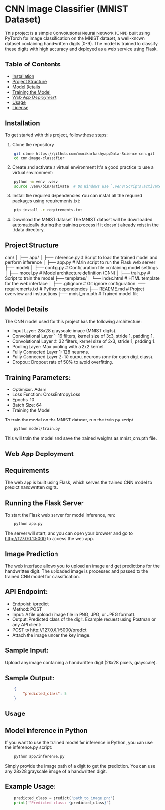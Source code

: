 
# CNN Image Classifier (MNIST Dataset)
This project is a simple Convolutional Neural Network (CNN) built using PyTorch for image classification on the MNIST dataset, a well-known dataset containing handwritten digits (0-9). The model is trained to classify these digits with high accuracy and deployed as a web service using Flask.

## Table of Contents

- [Installation](#installation)
- [Project Structure](#project-structure)
- [Model Details](#model-details)
- [Training the Model](#training-the-model)
- [Web App Deployment](#web-app-deployment)
- [Usage](#usage)
- [License](#license)

## Installation
To get started with this project, follow these steps:

1. Clone the repository
```bash
    git clone https://github.com/monikarkashyap/Data-Science-cnn.git
    cd cnn-image-classifier
```

2. Create and activate a virtual environment
It's a good practice to use a virtual environment:

```bash
    python -m venv .venv
    source .venv/bin/activate  # On Windows use `.venv\Scripts\activate`
```

3. Install the required dependencies
You can install all the required packages using requirements.txt:

```bash
    pip install -r requirements.txt
```

4. Download the MNIST dataset
The MNIST dataset will be downloaded automatically during the training process if it doesn't already exist in the ./data directory.

## Project Structure
cnn/
│
├── app/
│   ├── inference.py           # Script to load the trained model and perform inference
│   ├── app.py                 # Main script to run the Flask web server
├── model/
│   ├── config.py              # Configuration file containing model settings
│   ├── model.py                # Model architecture definition (CNN)
│   ├── train.py                # Script to train the model
├── templates/
│   └── index.html              # HTML template for the web interface
│
├── .gitignore                  # Git ignore configuration
├── requirements.txt            # Python dependencies
├── README.md                   # Project overview and instructions
├── mnist_cnn.pth               # Trained model file

## Model Details
The CNN model used for this project has the following architecture:

- Input Layer: 28x28 grayscale image (MNIST digits).
- Convolutional Layer 1: 16 filters, kernel size of 3x3, stride 1, padding 1.
- Convolutional Layer 2: 32 filters, kernel size of 3x3, stride 1, padding 1.
- Pooling Layer: Max pooling with a 2x2 kernel.
- Fully Connected Layer 1: 128 neurons.
- Fully Connected Layer 2: 10 output neurons (one for each digit class).
- Dropout: Dropout rate of 50% to avoid overfitting.

## Training Parameters:
- Optimizer: Adam
- Loss Function: CrossEntropyLoss
- Epochs: 10
- Batch Size: 64
- Training the Model

To train the model on the MNIST dataset, run the train.py script.
```bash
    python model/train.py
```
This will train the model and save the trained weights as mnist_cnn.pth file.

## Web App Deployment
## Requirements
The web app is built using Flask, which serves the trained CNN model to predict handwritten digits.


## Running the Flask Server
To start the Flask web server for model inference, run:

```bash
    python app.py
```

The server will start, and you can open your browser and go to http://127.0.0.1:5000 to access the web app.

## Image Prediction
The web interface allows you to upload an image and get predictions for the handwritten digit. The uploaded image is processed and passed to the trained CNN model for classification.

## API Endpoint:
- Endpoint: /predict
- Method: POST
- Input: A file upload (image file in PNG, JPG, or JPEG format).
- Output: Predicted class of the digit.
Example request using Postman or any API client:
- POST to http://127.0.0.1:5000/predict
- Attach the image under the key image.

## Sample Input:
Upload any image containing a handwritten digit (28x28 pixels, grayscale).

## Sample Output:
```json
    {
        "predicted_class": 5
    }
```
## Usage
## Model Inference in Python
If you want to use the trained model for inference in Python, you can use the inference.py script:

```bash
    python app/inference.py
```

Simply provide the image path of a digit to get the prediction. You can use any 28x28 grayscale image of a handwritten digit.

## Example Usage:
```python
    predicted_class = predict('path_to_image.png')
    print(f"Predicted class: {predicted_class}")
```
